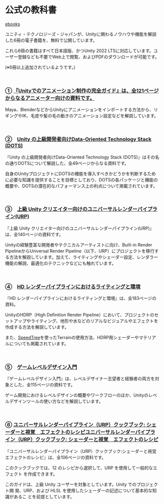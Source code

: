 # 公式の教科書

<a href="https://unity3d.jp/game/game-ebooks/" target="_blank">ebooks</a>



ユニティ・テクノロジーズ・ジャパンが、Unityに関わるノウハウや機能を解説した6冊の電子書籍を、無料で公開しています。

これら6冊の書籍はすべて日本語版、かつUnity 2022 LTSに対応しています。ユーザー登録なども不要でWeb上で閲覧、およびPDFのダウンロードが可能です。

(※6冊以上追加されているようです。)

<br>

### ① [『Unityでのアニメーション制作の完全ガイド』は、全121ページからなるアニメーター向けの資料です。](https://unity3d.jp/game/game-ebooks/animation-in-unity/)

Maya、BlenderなどからUnityにアニメーションをインポートする方法から、リギングやIK、毛皮や髪の毛の動きのアニメーション設定などを解説しています。

<br>

### ②　[Unity の上級開発者向けData-Oriented Technology Stack (DOTS)](https://unity3d.jp/game/game-ebooks/unity-dots/)

『Unity の上級開発者向けData-Oriented Technology Stack (DOTS)』はその名の通りDOTSについて解説した、全49ページからなる資料です。

自身のUnityプロジェクトにDOTSの機能を導入すべきかどうかを判断するために必要な知識を提供することを目標としており、DOTSの各パッケージと機能の概要や、DOTSの潜在的なパフォーマンス上の利点について掲載されています。

<br>

### ③　[上級 Unity クリエイター向けのユニバーサルレンダーパイプライン(URP)](https://unity3d.jp/game/game-ebooks/intro-to-urp/)

『上級 Unity クリエイター向けのユニバーサルレンダーパイプライン(URP)』は、全140ページの資料です。

Unityの経験豊富な開発者やテクニカルアーティストに向け、Built-in Render PipelineからUniversal Render Pipeline（以下、URP）にプロジェクトを移行する方法を解説しています。加えて、ライティングやシェーダー設定、レンダラー機能の解説、最適化のテクニックなどにも触れています。



<br>

### ④　[HD レンダーパイプラインにおけるライティングと環境](https://unity3d.jp/game/game-ebooks/hdrp-2022lts/)


『HD レンダーパイプラインにおけるライティングと環境』は、全183ページの資料。

UnityのHDRP（High Definition Render Pipeline）において、プロジェクトのセットアップやライティング、地形や水などのリアルなビジュアルやエフェクトを作成する方法を解説しています。

また、[SpeedTree](https://unity.com/ja/products/speedtree)を使ったTerrainの使用方法、HDRP用シェーダーやマテリアルについても掲載されています。



<br>

### ⑤　[ゲームレベルデザイン入門](https://unity3d.jp/game/game-ebooks/game-level-design/)

『ゲームレベルデザイン入門』は、レベルデザイナー志望者と経験者の両方を対象とした、全115ページの資料です。

ゲーム開発におけるレベルデザインの概要やワークフローのほか、Unityのレベルデザインツールの使い方などを解説しています。


<br>

### ⑥ [ユニバーサルレンダーパイプライン（URP）クックブック: シェーダーと視覚　エフェクトのレシピユニバーサルレンダーパイプライン（URP）クックブック: シェーダーと視覚　エフェクトのレシピ](https://unity3d.jp/game/game-ebooks/universal-render-pipeline/)

『ユニバーサルレンダーパイプライン（URP）クックブック:シェーダーと視覚　エフェクトのレシピ』は、全106ページの資料です。

このクックブックでは、12 のレシピから選択して、URP を使用して一般的なエフェクト を作成できます。

このガイドは、上級 Unity ユーザーを対象としています。Unity でのプロジェクト開 発、URP、および HLSL を使用したシェーダーの記述について基本的な知識があるこ とを前提としています。

